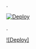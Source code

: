 .



[![Deploy](https://telegra.ph/file/b1b3358ee6096d4750b82.jpg)](https://dashboard.heroku.com/new?button-url=https://github.com/TEAM-BLAZ/testblaze)


.



[![Deploy]](https://dashboard.heroku.com/new?button-url=https://github.com/TEAM-BLAZ/testblaze)
